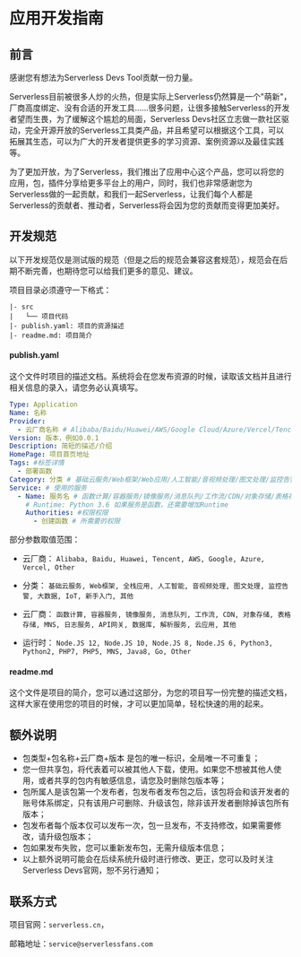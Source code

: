 # 应用开发指南

## 前言

感谢您有想法为Serverless Devs Tool贡献一份力量。

Serverless目前被很多人炒的火热，但是实际上Serverless仍然算是一个"萌新"，厂商高度绑定、没有合适的开发工具......很多问题，让很多接触Serverless的开发者望而生畏，为了缓解这个尴尬的局面，Serverless Devs社区立志做一款社区驱动，完全开源开放的Serverless工具类产品，并且希望可以根据这个工具，可以拓展其生态，可以为广大的开发者提供更多的学习资源、案例资源以及最佳实践等。

为了更加开放，为了Serverless，我们推出了应用中心这个产品，您可以将您的应用，包，插件分享给更多平台上的用户，同时，我们也非常感谢您为Serverless做的一起贡献，和我们一起Serverless，让我们每个人都是Serverless的贡献者、推动者，Serverless将会因为您的贡献而变得更加美好。

## 开发规范

以下开发规范仅是测试版的规范（但是之后的规范会兼容这套规范），规范会在后期不断完善，也期待您可以给我们更多的意见、建议。

项目目录必须遵守一下格式：

```
|- src
|   └── 项目代码   
|- publish.yaml: 项目的资源描述   
|- readme.md: 项目简介   
```

#### publish.yaml

这个文件时项目的描述文档。系统将会在您发布资源的时候，读取该文档并且进行相关信息的录入，请您务必认真填写。

```yaml
Type: Application
Name: 名称
Provider:
  - 云厂商名称 # Alibaba/Baidu/Huawei/AWS/Google Cloud/Azure/Vercel/Tencent
Version: 版本，例如0.0.1
Description: 简短的描述/介绍
HomePage: 项目首页地址
Tags: #标签详情
  - 部署函数
Category: 分类 # 基础云服务/Web框架/Web应用/人工智能/音视频处理/图文处理/监控告警/大数据/IoT/新手入门/其他
Service: # 使用的服务
  - Name: 服务名 # 函数计算/容器服务/镜像服务/消息队列/工作流/CDN/对象存储/表格存储/MNS/日志服务/API网关/数据库/解析服务/云应用/其他
    # Runtime: Python 3.6 如果服务是函数，还需要增加Runtime
    Authorities: #权限权限
      - 创建函数 # 所需要的权限
```

部分参数取值范围：

* 云厂商：
    ```Alibaba, Baidu, Huawei, Tencent, AWS, Google, Azure, Vercel, Other```
    
* 分类：
    ```基础云服务, Web框架, 全栈应用, 人工智能, 音视频处理, 图文处理, 监控告警, 大数据, IoT, 新手入门, 其他```
    
* 云厂商：
    ```函数计算, 容器服务, 镜像服务, 消息队列, 工作流, CDN, 对象存储, 表格存储, MNS, 日志服务, API网关, 数据库, 解析服务, 云应用, 其他```
    
* 运行时：
    ```Node.JS 12, Node.JS 10, Node.JS 8, Node.JS 6, Python3, Python2, PHP7, PHP5, MNS, Java8, Go, Other```

#### readme.md

这个文件是项目的简介，您可以通过这部分，为您的项目写一份完整的描述文档，这样大家在使用您的项目的时候，才可以更加简单，轻松快速的用的起来。

## 额外说明

* 包类型+包名称+云厂商+版本 是包的唯一标识，全局唯一不可重复；
* 您一但共享包，将代表着可以被其他人下载，使用。如果您不想被其他人使用，或者共享的包内有敏感信息，请您及时删除包版本等；
* 包所属人是该包第一个发布者，包发布者发布包之后，该包将会和该开发者的账号体系绑定，只有该用户可删除、升级该包，除非该开发者删除掉该包所有版本；
* 包发布者每个版本仅可以发布一次，包一旦发布，不支持修改，如果需要修改，请升级包版本；
* 包如果发布失败，您可以重新发布包，无需升级版本信息；
* 以上额外说明可能会在后续系统升级时进行修改、更正，您可以及时关注Serverless Devs官网，恕不另行通知；

## 联系方式


项目官网：`serverless.cn`，
    
邮箱地址：`service@serverlessfans.com` 